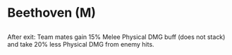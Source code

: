 # Beethoven (M)

## 

After exit: Team mates gain 15% Melee Physical DMG buff (does not stack) and take 20% less Physical DMG from enemy hits.